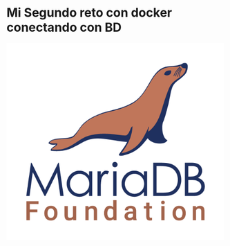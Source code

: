 # Mi Segundo reto con docker conectando con BD  

![Mi Segundo Reto con Docker](https://github.com/silvamariad/clase-4-retos/blob/main/reto2/img/logoDB.png)